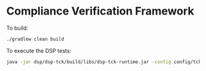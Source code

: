 # Compliance Verification Framework
       
To build:

```bash
./gradlew clean build
```

To execute the DSP tests:

```bash
java -jar dsp/dsp-tck/build/libs/dsp-tck-runtime.jar -config config/tck/sample.tck.properties
```